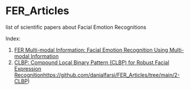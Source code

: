 # FER_Articles

list of scientific papers about Facial Emotion Recognitions 

Index:
1. [FER Multi-modal Information: Facial Emotion Recognition Using Multi-modal Information](https://github.com/danialfarsi/FER_Articles/tree/main/1-FER%20Multi-modal%20Information%20#facial-emotion-recognition-using-multi-modal-information)
2. [CLBP: Compound Local Binary Pattern (CLBP) for Robust Facial Expression Recognition](https://github.com/danialfarsi/FER_Articles/tree/main/2-CLBP)https://github.com/danialfarsi/FER_Articles/tree/main/2-CLBP)
